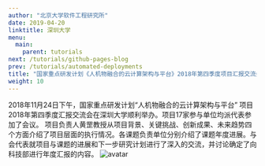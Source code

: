 ```yaml
---
author: "北京大学软件工程研究所"
date: 2019-04-20
linktitle: 深圳大学
menu:
  main:
    parent: tutorials
next: /tutorials/github-pages-blog
prev: /tutorials/automated-deployments
title: "国家重点研发计划《人机物融合的云计算架构与平台》2018年第四季度项目汇报交流会在深圳大学顺利举办"
weight: 10
---
```

2018年11月24日下午，国家重点研发计划“人机物融合的云计算架构与平台” 项目2018年第四季度汇报交流会在深圳大学顺利举办。项目17家参与单位均派代表参加了会议。 项目负责人黄罡教授从项目背景、关键挑战、创新成果、未来趋势四个方面介绍了项目层面的执行情况。各课题负责单位分别介绍了课题年度进展。与会代表就项目与课题的进展和下一步研究计划进行了深入的交流，并讨论确定了向科技部进行年度汇报的内容。
![avatar](http://qiniu-idup.nemoworks.info/pek_2.png)